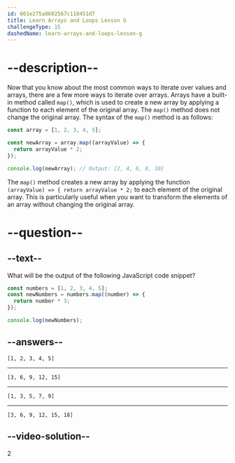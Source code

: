 ```yaml
---
id: 661e275a8602567c118451d7
title: Learn Arrays and Loops Lesson G
challengeType: 15
dashedName: learn-arrays-and-loops-lesson-g
---
```

# --description--

Now that you know about the most common ways to iterate over values and arrays, there are a few more ways to iterate over arrays. Arrays have a built-in method called `map()`, which is used to create a new array by applying a function to each element of the original array. The `map()` method does not change the original array. The syntax of the `map()` method is as follows:

```javascript
const array = [1, 2, 3, 4, 5];

const newArray = array.map((arrayValue) => {
  return arrayValue * 2;
});

console.log(newArray); // Output: [2, 4, 6, 8, 10]
```

The `map()` method creates a new array by applying the function `(arrayValue) => { return arrayValue * 2;` to each element of the original array. This is particularly useful when you want to transform the elements of an array without changing the original array.

# --question--

## --text--

What will be the output of the following JavaScript code snippet?

```javascript
const numbers = [1, 2, 3, 4, 5];
const newNumbers = numbers.map((number) => {
  return number * 3;
});

console.log(newNumbers);
```

## --answers--

`[1, 2, 3, 4, 5]`

---

`[3, 6, 9, 12, 15]`

---

`[1, 3, 5, 7, 9]`

---

`[3, 6, 9, 12, 15, 18]`

## --video-solution--

2
